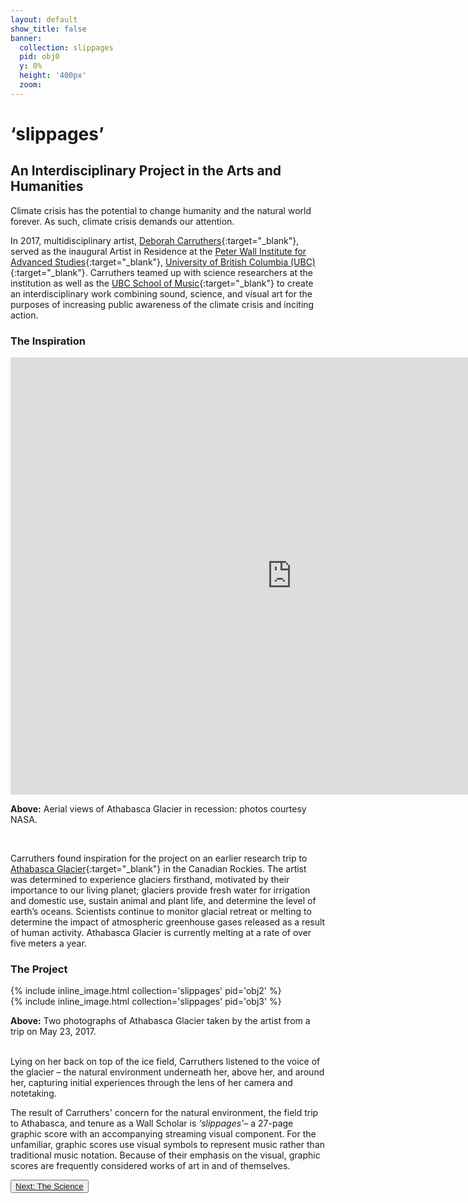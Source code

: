 ```yaml
---
layout: default
show_title: false
banner:
  collection: slippages
  pid: obj0
  y: 0%
  height: '400px'
  zoom:
---
```

<!-- parallax image goes here at the top of the page content.-->

# ‘slippages’
## An Interdisciplinary Project in the Arts and Humanities

Climate crisis has the potential to change humanity and the natural world forever. As such, climate crisis demands our attention.

In 2017, multidisciplinary artist, [Deborah Carruthers](http://www.deborahcarruthers.com){:target="_blank"}, served as the inaugural Artist in Residence at the [Peter Wall Institute for Advanced Studies](https://pwias.ubc.ca){:target="_blank"}, [University of British Columbia (UBC)](https://en.wikipedia.org/wiki/University_of_British_Columbia){:target="_blank"}. Carruthers teamed up with science researchers at the institution as well as the [UBC School of Music](https://music.ubc.ca){:target="_blank"} to create an interdisciplinary work combining sound, science, and visual art for the purposes of increasing public awareness of the climate crisis and inciting action.

### The Inspiration

<div class="container">
      <iframe frameborder="0" margin="10px" class="juxtapose" width="900" height="700" src="https://cdn.knightlab.com/libs/juxtapose/latest/embed/index.html?uid=5f21a49c-d82e-11ea-bf88-a15b6c7adf9a"></iframe>

<p class="generic-caption"><b>Above:</b> Aerial views of Athabasca Glacier in recession: photos courtesy NASA.</p>
</div>
<br/>

Carruthers found inspiration for the project on an earlier research trip to [Athabasca Glacier](https://en.wikipedia.org/wiki/Athabasca_Glacier){:target="_blank"} in the Canadian Rockies. The artist was determined to experience glaciers firsthand, motivated by their importance to our living planet; glaciers provide fresh water for irrigation and domestic use, sustain animal and plant life, and determine the level of earth’s oceans. Scientists continue to monitor glacial retreat or melting to determine the impact of atmospheric greenhouse gases released as a result of human activity. Athabasca Glacier is currently melting at a rate of over five meters a year.

### The Project

<div class="container">
<div class="inline-image-reference">
  <div class="row">
    <div class="col-sm">
    {% include inline_image.html collection='slippages' pid='obj2' %}
    </div>
    <div class="col-sm">
    {% include inline_image.html collection='slippages' pid='obj3' %}
    </div>
  </div>  
    <div class="row"><p class="image-caption"><b>Above:</b> Two photographs of Athabasca Glacier taken by the artist from a trip on May 23, 2017.</p></div>
</div>
</div>

<br>
Lying on her back on top of the ice field, Carruthers listened to the voice of the glacier – the natural environment underneath her, above her, and around her, capturing initial experiences through the lens of her camera and notetaking.

The result of Carruthers' concern for the natural environment, the field trip to Athabasca, and tenure as a Wall Scholar is _‘slippages’_– a 27-page graphic score with an accompanying streaming visual component. For the unfamiliar, graphic scores use visual symbols to represent music rather than traditional music notation. Because of their emphasis on the visual, graphic scores are frequently considered works of art in and of themselves.

<button type="button" class="btn btn-light">[Next: The Science](https://ubc-ds.github.io/slippages/science)</button>
